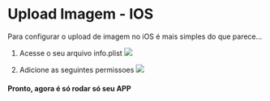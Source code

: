 # Upload Imagem - IOS

Para configurar o upload de imagem no iOS é mais simples do que parece...

1. Acesse o seu arquivo info.plist
![](https://imgur.com/f4iz4sw.png)

2. Adicione as seguintes permissoes
![](https://imgur.com/6ZouVBW.png)

#### Pronto, agora é só rodar só seu APP
